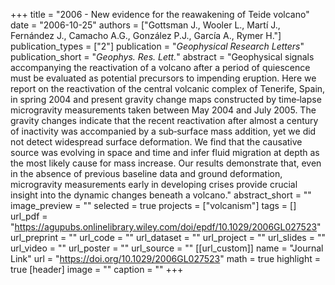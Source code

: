 +++
title = "2006 - New evidence for the reawakening of Teide volcano"
date = "2006-10-25"
authors = ["Gottsman J., Wooler L., Martí J., Fernández J., Camacho A.G., González P.J., García A., Rymer H."]
publication_types = ["2"]
publication = "_Geophysical Research Letters_"
publication_short = "_Geophys. Res. Lett._"
abstract = "Geophysical signals accompanying the reactivation of a volcano after a period of quiescence must be evaluated as potential precursors to impending eruption. Here we report on the reactivation of the central volcanic complex of Tenerife, Spain, in spring 2004 and present gravity change maps constructed by time‐lapse microgravity measurements taken between May 2004 and July 2005. The gravity changes indicate that the recent reactivation after almost a century of inactivity was accompanied by a sub‐surface mass addition, yet we did not detect widespread surface deformation. We find that the causative source was evolving in space and time and infer fluid migration at depth as the most likely cause for mass increase. Our results demonstrate that, even in the absence of previous baseline data and ground deformation, microgravity measurements early in developing crises provide crucial insight into the dynamic changes beneath a volcano."
abstract_short = ""
image_preview = ""
selected = true
projects = ["volcanism"]
tags = []
url_pdf = "https://agupubs.onlinelibrary.wiley.com/doi/epdf/10.1029/2006GL027523"
url_preprint = ""
url_code = ""
url_dataset = ""
url_project = ""
url_slides = ""
url_video = ""
url_poster = ""
url_source = ""
[[url_custom]]
  name = "Journal Link"
  url = "https://doi.org/10.1029/2006GL027523"
math = true
highlight = true
[header]
image = ""
caption = ""
+++
